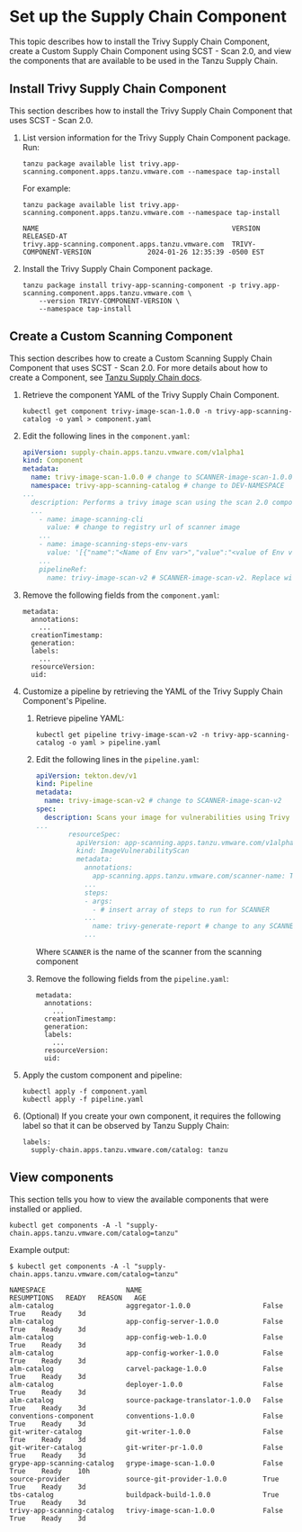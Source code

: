 # Set up the Supply Chain Component

This topic describes how to install the Trivy Supply Chain Component, create a Custom Supply Chain Component using SCST - Scan 2.0, and view the components that are available to be used in the Tanzu Supply Chain.

## <a id="install-trivy-sc"></a> Install Trivy Supply Chain Component

This section describes how to install the Trivy Supply Chain Component that uses SCST - Scan 2.0.

1. List version information for the Trivy Supply Chain Component package. Run:

    ```console
    tanzu package available list trivy.app-scanning.component.apps.tanzu.vmware.com --namespace tap-install
    ```

    For example:

    ```console
    tanzu package available list trivy.app-scanning.component.apps.tanzu.vmware.com --namespace tap-install

    NAME                                                VERSION                              RELEASED-AT
    trivy.app-scanning.component.apps.tanzu.vmware.com  TRIVY-COMPONENT-VERSION              2024-01-26 12:35:39 -0500 EST
    ```

2. Install the Trivy Supply Chain Component package.

    ```console
    tanzu package install trivy-app-scanning-component -p trivy.app-scanning.component.apps.tanzu.vmware.com \
        --version TRIVY-COMPONENT-VERSION \
        --namespace tap-install
    ```

## <a id="customize-scan-component"></a> Create a Custom Scanning Component

This section describes how to create a Custom Scanning Supply Chain Component that uses SCST - Scan 2.0.
For more details about how to create a Component, see [Tanzu Supply Chain docs](../../supply-chain/platform-engineering/tutorials/my-first-component.hbs.md).

1. Retrieve the component YAML of the Trivy Supply Chain Component.

      ```console
      kubectl get component trivy-image-scan-1.0.0 -n trivy-app-scanning-catalog -o yaml > component.yaml
      ```

1. Edit the following lines in the `component.yaml`:

    ```yaml
    apiVersion: supply-chain.apps.tanzu.vmware.com/v1alpha1
    kind: Component
    metadata:
      name: trivy-image-scan-1.0.0 # change to SCANNER-image-scan-1.0.0
      namespace: trivy-app-scanning-catalog # change to DEV-NAMESPACE
    ...
      description: Performs a trivy image scan using the scan 2.0 components # change trivy to SCANNER
      ...
        - name: image-scanning-cli
          value: # change to registry url of scanner image
        ...
        - name: image-scanning-steps-env-vars
          value: '[{"name":"<Name of Env var>","value":"<value of Env var>"}]' # insert env vars inside nested {}
        ...
        pipelineRef:
          name: trivy-image-scan-v2 # SCANNER-image-scan-v2. Replace with the name of the pipeline created in the next step.
    ```

1. Remove the following fields from the `component.yaml`:

    ```console
    metadata:
      annotations:
        ...
      creationTimestamp:
      generation:
      labels:
        ...
      resourceVersion:
      uid:
    ```

1. Customize a pipeline by retrieving the YAML of the Trivy Supply Chain Component's Pipeline.

    1. Retrieve pipeline YAML:

          ```console
          kubectl get pipeline trivy-image-scan-v2 -n trivy-app-scanning-catalog -o yaml > pipeline.yaml
          ```

    2. Edit the following lines in the `pipeline.yaml`:

        ```yaml
        apiVersion: tekton.dev/v1
        kind: Pipeline
        metadata:
          name: trivy-image-scan-v2 # change to SCANNER-image-scan-v2
        spec:
          description: Scans your image for vulnerabilities using Trivy # change Trivy to SCANNER
        ...
                resourceSpec:
                  apiVersion: app-scanning.apps.tanzu.vmware.com/v1alpha1
                  kind: ImageVulnerabilityScan
                  metadata:
                    annotations:
                      app-scanning.apps.tanzu.vmware.com/scanner-name: Trivy # change to SCANNER
                    ...
                    steps:
                    - args:
                      - # insert array of steps to run for SCANNER
                    ...
                      name: trivy-generate-report # change to any SCANNER
                    ...
          ```

          Where `SCANNER` is the name of the scanner from the scanning component

    3. Remove the following fields from the `pipeline.yaml`:

        ```console
        metadata:
          annotations:
            ...
          creationTimestamp:
          generation:
          labels:
            ...
          resourceVersion:
          uid:
        ```

1. Apply the custom component and pipeline:

    ```console
    kubectl apply -f component.yaml
    kubectl apply -f pipeline.yaml
    ```

1. (Optional) If you create your own component, it requires the following label so that it can be observed by Tanzu Supply Chain:

    ```console
    labels:
      supply-chain.apps.tanzu.vmware.com/catalog: tanzu
    ```

## <a id="how-to-view-component"></a> View components

This section tells you how to view the available components that were installed or applied.

  ```console
  kubectl get components -A -l "supply-chain.apps.tanzu.vmware.com/catalog=tanzu"
  ```

  Example output:

  ```console
  $ kubectl get components -A -l "supply-chain.apps.tanzu.vmware.com/catalog=tanzu"

  NAMESPACE                    NAME                              RESUMPTIONS   READY   REASON   AGE
  alm-catalog                  aggregator-1.0.0                  False         True    Ready    3d
  alm-catalog                  app-config-server-1.0.0           False         True    Ready    3d
  alm-catalog                  app-config-web-1.0.0              False         True    Ready    3d
  alm-catalog                  app-config-worker-1.0.0           False         True    Ready    3d
  alm-catalog                  carvel-package-1.0.0              False         True    Ready    3d
  alm-catalog                  deployer-1.0.0                    False         True    Ready    3d
  alm-catalog                  source-package-translator-1.0.0   False         True    Ready    3d
  conventions-component        conventions-1.0.0                 False         True    Ready    3d
  git-writer-catalog           git-writer-1.0.0                  False         True    Ready    3d
  git-writer-catalog           git-writer-pr-1.0.0               False         True    Ready    3d
  grype-app-scanning-catalog   grype-image-scan-1.0.0            False         True    Ready    10h
  source-provider              source-git-provider-1.0.0         True          True    Ready    3d
  tbs-catalog                  buildpack-build-1.0.0             True          True    Ready    3d
  trivy-app-scanning-catalog   trivy-image-scan-1.0.0            False         True    Ready    3d
  ```
